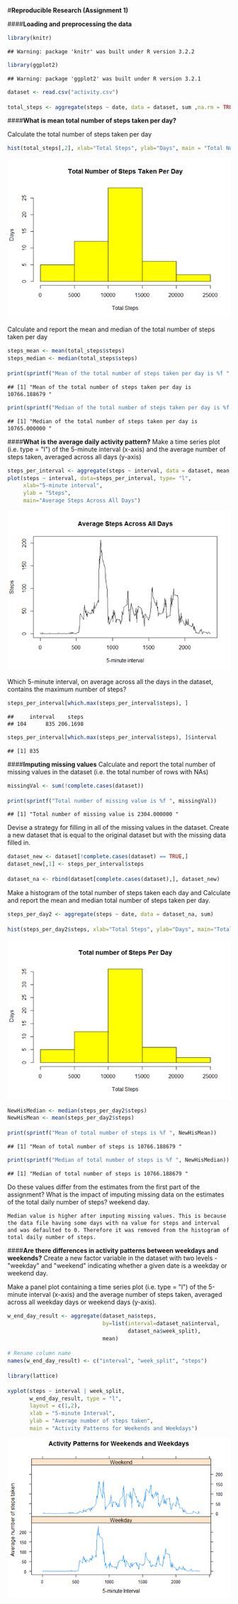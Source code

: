 
#**Reproducible Research (Assignment 1)**


####**Loading and preprocessing the data**


```r
library(knitr)
```

```
## Warning: package 'knitr' was built under R version 3.2.2
```

```r
library(ggplot2)
```

```
## Warning: package 'ggplot2' was built under R version 3.2.1
```

```r
dataset <- read.csv("activity.csv")

total_steps <- aggregate(steps ~ date, data = dataset, sum ,na.rm = TRUE)
```

####**What is mean total number of steps taken per day?**

Calculate the total number of steps taken per day

```r
hist(total_steps[,2], xlab="Total Steps", ylab="Days", main = "Total Number of Steps Taken Per Day" ,col="yellow " )
```

![](PA1_template_files/figure-html/unnamed-chunk-2-1.png) 

Calculate and report the mean and median of the total number of steps taken per day

```r
steps_mean <- mean(total_steps$steps)
steps_median <- median(total_steps$steps)

print(sprintf("Mean of the total number of steps taken per day is %f ", steps_mean))
```

```
## [1] "Mean of the total number of steps taken per day is 10766.188679 "
```

```r
print(sprintf("Median of the total number of steps taken per day is %f ", steps_median))
```

```
## [1] "Median of the total number of steps taken per day is 10765.000000 "
```

####**What is the average daily activity pattern?**
Make a time series plot (i.e. type = "l") of the 5-minute interval (x-axis) and the average number of steps taken, averaged across all days (y-axis)

```r
steps_per_interval <- aggregate(steps ~ interval, data = dataset, mean, na.rm = TRUE)
plot(steps ~ interval, data=steps_per_interval, type= "l",
     xlab="5-minute interval",
     ylab = "Steps",
     main="Average Steps Across All Days")
```

![](PA1_template_files/figure-html/unnamed-chunk-4-1.png) 

Which 5-minute interval, on average across all the days in the dataset, contains the maximum number of steps?

```r
steps_per_interval[which.max(steps_per_interval$steps), ]
```

```
##     interval    steps
## 104      835 206.1698
```

```r
steps_per_interval[which.max(steps_per_interval$steps), ]$interval
```

```
## [1] 835
```

####**Imputing missing values**
Calculate and report the total number of missing values in the dataset (i.e. the total number of rows with NAs)

```r
missingVal <- sum(!complete.cases(dataset))

print(sprintf("Total number of missing value is %f ", missingVal))
```

```
## [1] "Total number of missing value is 2304.000000 "
```

Devise a strategy for filling in all of the missing values in the dataset.
Create a new dataset that is equal to the original dataset but with the missing data filled in.

```r
dataset_new <- dataset[!complete.cases(dataset) == TRUE,]
dataset_new[,1] <- steps_per_interval$steps

dataset_na <- rbind(dataset[complete.cases(dataset),], dataset_new)
```

Make a histogram of the total number of steps taken each day and Calculate and report the mean and median total number of steps taken per day.


```r
steps_per_day2 <- aggregate(steps ~ date, data = dataset_na, sum)

hist(steps_per_day2$steps, xlab="Total Steps", ylab="Days", main="Total number of Steps Per Day", col="yellow")
```

![](PA1_template_files/figure-html/unnamed-chunk-8-1.png) 

```r
NewHisMedian <- median(steps_per_day2$steps)
NewHisMean <- mean(steps_per_day2$steps)

print(sprintf("Mean of total number of steps is %f ", NewHisMean))
```

```
## [1] "Mean of total number of steps is 10766.188679 "
```

```r
print(sprintf("Median of total number of steps is %f ", NewHisMedian))
```

```
## [1] "Median of total number of steps is 10766.188679 "
```

Do these values differ from the estimates from the first part of the assignment? What is the impact of imputing missing data on the estimates of the total daily number of steps?
  weekend day.

    Median value is higher after imputing missing values. This is because the data file having some days with na value for steps and interval and was defaulted to 0. Therefore it was removed from the histogram of total daily number of steps.


####**Are there differences in activity patterns between weekdays and weekends?**
Create a new factor variable in the dataset with two levels - "weekday" and "weekend" indicating whether a given date is a weekday or weekend day.


Make a panel plot containing a time series plot (i.e. type = "l") of the 5-minute interval (x-axis) and the average number of steps taken, averaged across all weekday days or weekend days (y-axis). 

```r
w_end_day_result <- aggregate(dataset_na$steps, 
                              by=list(interval=dataset_na$interval, 
                                      dataset_na$week_split), 
                              mean)

# Rename column name
names(w_end_day_result) <- c("interval", "week_split", "steps")

library(lattice)

xyplot(steps ~ interval | week_split, 
       w_end_day_result, type = "l", 
       layout = c(1,2), 
       xlab = "5-minute Interval", 
       ylab = "Average number of steps taken", 
       main = "Activity Patterns for Weekends and Weekdays")
```

![](PA1_template_files/figure-html/unnamed-chunk-10-1.png) 

